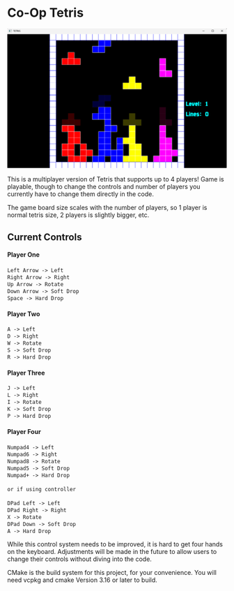 # Co-Op Tetris

![Gameplay Demo Image](Images/Gameplay.png?raw=true "Gameplay")

This is a multiplayer version of Tetris that supports up to 4 players! Game is playable, though to change the controls and number of players you currently have to change them directly in the code.

The game board size scales with the number of players, so 1 player is normal tetris size, 2 players is slightly bigger, etc.

## Current Controls

#### Player One
    Left Arrow -> Left
    Right Arrow -> Right
    Up Arrow -> Rotate
    Down Arrow -> Soft Drop
    Space -> Hard Drop

#### Player Two
    A -> Left
    D -> Right
    W -> Rotate
    S -> Soft Drop
    R -> Hard Drop

#### Player Three
    J -> Left
    L -> Right
    I -> Rotate
    K -> Soft Drop
    P -> Hard Drop

#### Player Four
    Numpad4 -> Left
    Numpad6 -> Right
    Numpad8 -> Rotate
    Numpad5 -> Soft Drop
    Numpad+ -> Hard Drop

    or if using controller

    DPad Left -> Left
    DPad Right -> Right
    X -> Rotate
    DPad Down -> Soft Drop
    A -> Hard Drop

While this control system needs to be improved, it is hard to get four hands on the keyboard. Adjustments will be made in the future to allow users to change their controls without diving into the code.

CMake is the build system for this project, for your convenience. You will need vcpkg and cmake Version 3.16 or later to build.
